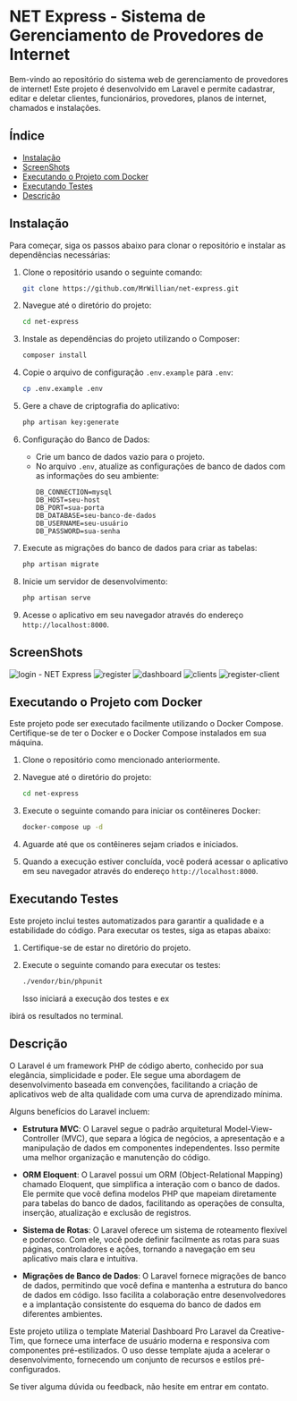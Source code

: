 # NET Express - Sistema de Gerenciamento de Provedores de Internet

Bem-vindo ao repositório do sistema web de gerenciamento de provedores de internet! Este projeto é desenvolvido em Laravel e permite cadastrar, editar e deletar clientes, funcionários, provedores, planos de internet, chamados e instalações.

## Índice
- [Instalação](#instalação)
- [ScreenShots](#screenshots)
- [Executando o Projeto com Docker](#executando-o-projeto-com-docker)
- [Executando Testes](#executando-testes)
- [Descrição](#descrição)

## Instalação

Para começar, siga os passos abaixo para clonar o repositório e instalar as dependências necessárias:

1. Clone o repositório usando o seguinte comando:
   ```bash
   git clone https://github.com/MrWillian/net-express.git
   ```

2. Navegue até o diretório do projeto:
   ```bash
   cd net-express
   ```

3. Instale as dependências do projeto utilizando o Composer:
   ```bash
   composer install
   ```

4. Copie o arquivo de configuração `.env.example` para `.env`:
   ```bash
   cp .env.example .env
   ```

5. Gere a chave de criptografia do aplicativo:
   ```bash
   php artisan key:generate
   ```

6. Configuração do Banco de Dados:
   - Crie um banco de dados vazio para o projeto.
   - No arquivo `.env`, atualize as configurações de banco de dados com as informações do seu ambiente:
     ```dotenv
     DB_CONNECTION=mysql
     DB_HOST=seu-host
     DB_PORT=sua-porta
     DB_DATABASE=seu-banco-de-dados
     DB_USERNAME=seu-usuário
     DB_PASSWORD=sua-senha
     ```

7. Execute as migrações do banco de dados para criar as tabelas:
   ```bash
   php artisan migrate
   ```

8. Inicie um servidor de desenvolvimento:
   ```bash
   php artisan serve
   ```

9. Acesse o aplicativo em seu navegador através do endereço `http://localhost:8000`.

## ScreenShots

![login - NET Express](https://github.com/MrWillian/net-express/assets/50757994/8b4ac223-29b4-461e-8a60-0c4551a18507)
![register](https://github.com/MrWillian/net-express/assets/50757994/1a92945d-7d98-4b99-a0a0-c6cb4f313794)
![dashboard](https://github.com/MrWillian/net-express/assets/50757994/75fd1217-95c1-431f-8397-b19347f42f0d)
![clients](https://github.com/MrWillian/net-express/assets/50757994/6e6cb39d-2c7c-4e27-9642-c17d72edf4f7)
![register-client](https://github.com/MrWillian/net-express/assets/50757994/2a077018-3a14-4ed4-9b09-0edb1a45a73b)


## Executando o Projeto com Docker

Este projeto pode ser executado facilmente utilizando o Docker Compose. Certifique-se de ter o Docker e o Docker Compose instalados em sua máquina.

1. Clone o repositório como mencionado anteriormente.

2. Navegue até o diretório do projeto:
   ```bash
   cd net-express
   ```

3. Execute o seguinte comando para iniciar os contêineres Docker:
   ```bash
   docker-compose up -d
   ```

4. Aguarde até que os contêineres sejam criados e iniciados.

5. Quando a execução estiver concluída, você poderá acessar o aplicativo em seu navegador através do endereço `http://localhost:8000`.

## Executando Testes

Este projeto inclui testes automatizados para garantir a qualidade e a estabilidade do código. Para executar os testes, siga as etapas abaixo:

1. Certifique-se de estar no diretório do projeto.

2. Execute o seguinte comando para executar os testes:
   ```bash
   ./vendor/bin/phpunit
   ```

   Isso iniciará a execução dos testes e ex

ibirá os resultados no terminal.

## Descrição

O Laravel é um framework PHP de código aberto, conhecido por sua elegância, simplicidade e poder. Ele segue uma abordagem de desenvolvimento baseada em convenções, facilitando a criação de aplicativos web de alta qualidade com uma curva de aprendizado mínima.

Alguns benefícios do Laravel incluem:

- **Estrutura MVC**: O Laravel segue o padrão arquitetural Model-View-Controller (MVC), que separa a lógica de negócios, a apresentação e a manipulação de dados em componentes independentes. Isso permite uma melhor organização e manutenção do código.

- **ORM Eloquent**: O Laravel possui um ORM (Object-Relational Mapping) chamado Eloquent, que simplifica a interação com o banco de dados. Ele permite que você defina modelos PHP que mapeiam diretamente para tabelas do banco de dados, facilitando as operações de consulta, inserção, atualização e exclusão de registros.

- **Sistema de Rotas**: O Laravel oferece um sistema de roteamento flexível e poderoso. Com ele, você pode definir facilmente as rotas para suas páginas, controladores e ações, tornando a navegação em seu aplicativo mais clara e intuitiva.

- **Migrações de Banco de Dados**: O Laravel fornece migrações de banco de dados, permitindo que você defina e mantenha a estrutura do banco de dados em código. Isso facilita a colaboração entre desenvolvedores e a implantação consistente do esquema do banco de dados em diferentes ambientes.

Este projeto utiliza o template Material Dashboard Pro Laravel da Creative-Tim, que fornece uma interface de usuário moderna e responsiva com componentes pré-estilizados. O uso desse template ajuda a acelerar o desenvolvimento, fornecendo um conjunto de recursos e estilos pré-configurados.

Se tiver alguma dúvida ou feedback, não hesite em entrar em contato.
